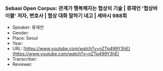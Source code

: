 ### Sebasi Open Corpus: 관계가 행복해지는 협상의 기술 | 류재언 '협상바이블' 저자, 변호사 | 협상 대화 말하기 네고 | 세바시 988회

- Speaker: 류재언
- Gender: 
- Place: Seoul
- Year: 
- URL: [https://www.youtube.com/watch?v=nZTp499Y3hE](https://www.youtube.com/watch?v=nZTp499Y3hE)
- Transcriber: 
- Reviewer: 


